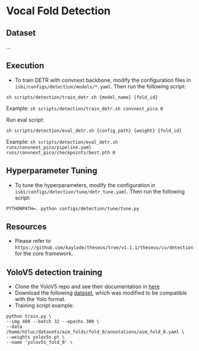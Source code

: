 # Vocal Fold Detection

## **Dataset**
...

## **Execution**

- To train DETR with convnext backbone, modify the configuration files in `isbi/configs/detection/models/*.yaml`. Then run the following script:
```
sh scripts/detection/train_detr.sh {model_name} {fold_id}
```
Example: `sh scripts/detection/train_detr.sh convnext_pico 0`

Run eval script:
```
sh scripts/detection/eval_detr.sh {config_path} {weight} {fold_id}
```
Example: `sh scripts/detection/eval_detr.sh runs/convnext_pico/pipeline.yaml runs/convnext_pico/checkpoints/best.pth 0`

## Hyperparameter Tuning
- To tune the hyperparameters, modify the configuration in `isbi/configs/detection/tune/detr_tune.yaml`. Then run the following script:
```
PYTHONPATH=. python configs/detection/tune/tune.py
```

## **Resources**

- Please refer to `https://github.com/kaylode/theseus/tree/v1.1.1/theseus/cv/detection` for the core framework.

## YoloV5 detection training
- Clone the YoloV5 repo and see their documentation in [here](https://github.com/ultralytics/yolov5/wiki/Train-Custom-Data)
- Download the following [dataset](https://drive.google.com/file/d/1IEFvOGnqchbY78tRjMOXW-DitRdJEySL/view?usp=share_link), which was modified to be compatible with the Yolo format.
- Training script example:
```
python train.py \
--img 480 --batch 32 --epochs 300 \
--data /home/htluc/datasets/aim_folds/fold_0/annotations/aim_fold_0.yaml \
--weights yolov5s.pt \
--name 'yolov5s_fold_0' \
```